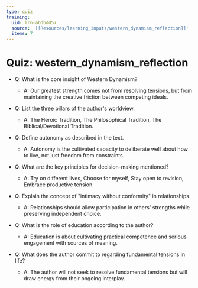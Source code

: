 ```yaml
---
type: quiz
training:
  uid: lrn-abdbdd57
  source: '[[Resources/learning_inputs/western_dynamism_reflection]]'
  items: 7
---
```

# Quiz: western_dynamism_reflection

- Q: What is the core insight of Western Dynamism?  
  - A: Our greatest strength comes not from resolving tensions, but from maintaining the creative friction between competing ideals.

- Q: List the three pillars of the author's worldview.  
  - A: The Heroic Tradition, The Philosophical Tradition, The Biblical/Devotional Tradition.

- Q: Define autonomy as described in the text.  
  - A: Autonomy is the cultivated capacity to deliberate well about how to live, not just freedom from constraints.

- Q: What are the key principles for decision-making mentioned?  
  - A: Try on different lives, Choose for myself, Stay open to revision, Embrace productive tension.

- Q: Explain the concept of "intimacy without conformity" in relationships.  
  - A: Relationships should allow participation in others' strengths while preserving independent choice.

- Q: What is the role of education according to the author?  
  - A: Education is about cultivating practical competence and serious engagement with sources of meaning.

- Q: What does the author commit to regarding fundamental tensions in life?  
  - A: The author will not seek to resolve fundamental tensions but will draw energy from their ongoing interplay.